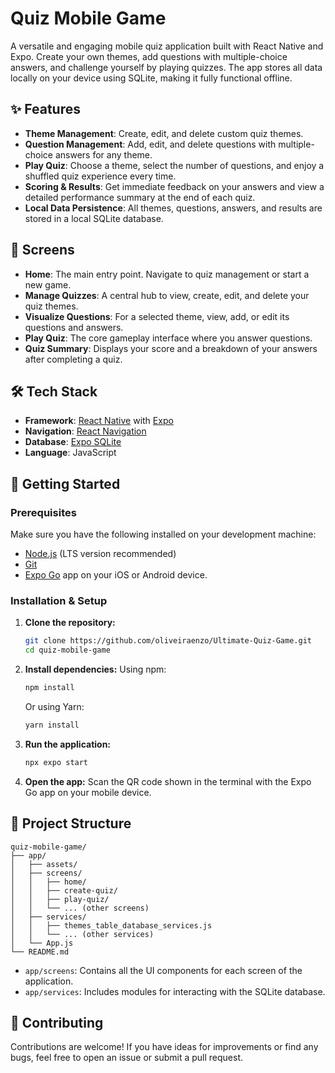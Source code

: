 # Quiz Mobile Game

A versatile and engaging mobile quiz application built with React Native and Expo. Create your own themes, add questions with multiple-choice answers, and challenge yourself by playing quizzes. The app stores all data locally on your device using SQLite, making it fully functional offline.

## ✨ Features

- **Theme Management**: Create, edit, and delete custom quiz themes.
- **Question Management**: Add, edit, and delete questions with multiple-choice answers for any theme.
- **Play Quiz**: Choose a theme, select the number of questions, and enjoy a shuffled quiz experience every time.
- **Scoring & Results**: Get immediate feedback on your answers and view a detailed performance summary at the end of each quiz.
- **Local Data Persistence**: All themes, questions, answers, and results are stored in a local SQLite database.

## 📱 Screens

- **Home**: The main entry point. Navigate to quiz management or start a new game.
- **Manage Quizzes**: A central hub to view, create, edit, and delete your quiz themes.
- **Visualize Questions**: For a selected theme, view, add, or edit its questions and answers.
- **Play Quiz**: The core gameplay interface where you answer questions.
- **Quiz Summary**: Displays your score and a breakdown of your answers after completing a quiz.

## 🛠️ Tech Stack

- **Framework**: [React Native](https://reactnative.dev/) with [Expo](https://expo.dev/)
- **Navigation**: [React Navigation](https://reactnavigation.org/)
- **Database**: [Expo SQLite](https://docs.expo.dev/versions/latest/sdk/sqlite/)
- **Language**: JavaScript

## 🚀 Getting Started

### Prerequisites

Make sure you have the following installed on your development machine:
- [Node.js](https://nodejs.org/) (LTS version recommended)
- [Git](https://git-scm.com/)
- [Expo Go](https://expo.dev/go) app on your iOS or Android device.

### Installation & Setup

1.  **Clone the repository:**
    ```bash
    git clone https://github.com/oliveiraenzo/Ultimate-Quiz-Game.git
    cd quiz-mobile-game
    ```

2.  **Install dependencies:**
    Using npm:
    ```bash
    npm install
    ```
    Or using Yarn:
    ```bash
    yarn install
    ```

3.  **Run the application:**
    ```bash
    npx expo start
    ```

4.  **Open the app:**
    Scan the QR code shown in the terminal with the Expo Go app on your mobile device.

## 📂 Project Structure

```
quiz-mobile-game/
├── app/
│   ├── assets/
│   ├── screens/
│   │   ├── home/
│   │   ├── create-quiz/
│   │   ├── play-quiz/
│   │   └── ... (other screens)
│   ├── services/
│   │   ├── themes_table_database_services.js
│   │   └── ... (other services)
│   └── App.js
└── README.md
```

- `app/screens`: Contains all the UI components for each screen of the application.
- `app/services`: Includes modules for interacting with the SQLite database.

## 🤝 Contributing

Contributions are welcome! If you have ideas for improvements or find any bugs, feel free to open an issue or submit a pull request.